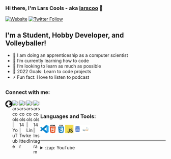### Hi there, I'm Lars Cools - aka [larscoo][website] 👋 

[![Website](https://img.shields.io/website?label=larscools.ch&style=for-the-badge&url=https%3A%2F%2Flarscools.ch)](https://www.larscools.ch)
[![Twitter Follow](https://img.shields.io/twitter/follow/larscools14?color=1DA1F2&logo=twitter&style=for-the-badge)](https://twitter.com/intent/follow?original_referer=https%3A%2F%2Fgithub.com%2Flarscools14r&screen_name=larscools14)

## I'm a Student, Hobby Developer, and Volleyballer!

- 🔭 I am doing an apprenticeship as a computer scientist
- 🌱 I’m currently learning how to code
- 👯 I’m looking to learn as much as possible
- 🥅 2022 Goals: Learn to code projects
- ⚡ Fun fact: I love to listen to podcast

### Connect with me:

[<img align="left" alt="larscools.ch" width="22px" src="https://raw.githubusercontent.com/iconic/open-iconic/master/svg/globe.svg" />][website]
[<img align="left" alt="larscools | YouTube" width="22px" src="https://cdn.jsdelivr.net/npm/simple-icons@v3/icons/youtube.svg" />][youtube]
[<img align="left" alt="larscools14 | Twitter" width="22px" src="https://cdn.jsdelivr.net/npm/simple-icons@v3/icons/twitter.svg" />][twitter]
[<img align="left" alt="larscools | LinkedIn" width="22px" src="https://cdn.jsdelivr.net/npm/simple-icons@v3/icons/linkedin.svg" />][linkedin]
[<img align="left" alt="larscools14 | Instagram" width="22px" src="https://cdn.jsdelivr.net/npm/simple-icons@v3/icons/instagram.svg" />][instagram]

<br />

### Languages and Tools:

<img align="left" alt="Visual Studio Code" width="26px" src="https://raw.githubusercontent.com/github/explore/80688e429a7d4ef2fca1e82350fe8e3517d3494d/topics/visual-studio-code/visual-studio-code.png" />
<img align="left" alt="HTML5" width="26px" src="https://raw.githubusercontent.com/github/explore/80688e429a7d4ef2fca1e82350fe8e3517d3494d/topics/html/html.png" />
<img align="left" alt="CSS3" width="26px" src="https://raw.githubusercontent.com/github/explore/80688e429a7d4ef2fca1e82350fe8e3517d3494d/topics/css/css.png" />
<img align="left" alt="JavaScript" width="26px" src="https://raw.githubusercontent.com/github/explore/80688e429a7d4ef2fca1e82350fe8e3517d3494d/topics/javascript/javascript.png" />
<img align="left" alt="SQL" width="26px" src="https://raw.githubusercontent.com/github/explore/80688e429a7d4ef2fca1e82350fe8e3517d3494d/topics/sql/sql.png" />
<img align="left" alt="MySQL" width="26px" src="https://raw.githubusercontent.com/github/explore/80688e429a7d4ef2fca1e82350fe8e3517d3494d/topics/mysql/mysql.png" />

<br />
<br />

---

<details>

  <summary>:zap: YouTube</summary>
  
  [<img align="left" alt="My first YouTube Video" width="30px" src="https://cdn.jsdelivr.net/npm/simple-icons@v3/icons/youtube.svg" />][lastvideo]
  [My first YouTube Video][lastvideo]
  
</details>
 
[website]: https://www.larscools.ch
[twitter]: https://twitter.com/larscools
[youtube]: https://www.youtube.com/channel/UCr7wsObK-zBzngwvZ3MlxWw
[instagram]: https://instagram.com/larscools14
[linkedin]: https://linkedin.com/in/larscools
[lastvideo]: https://www.youtube.com/watch?v=MzTIcwV0s50
